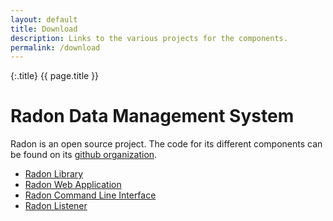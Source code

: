 ```yaml
---
layout: default
title: Download
description: Links to the various projects for the components.
permalink: /download
---
```



{:.title}
{{ page.title }}


# Radon Data Management System

Radon is an open source project. The code for its different components can be
found on its [github organization](https://github.com/radon-provenance).


- [Radon Library](https://github.com/radon-provenance/radon-lib)
- [Radon Web Application](https://github.com/radon-provenance/radon-web)
- [Radon Command Line Interface](https://github.com/radon-provenance/radon-cli)
- [Radon Listener](https://github.com/radon-provenance/radon-listener)







